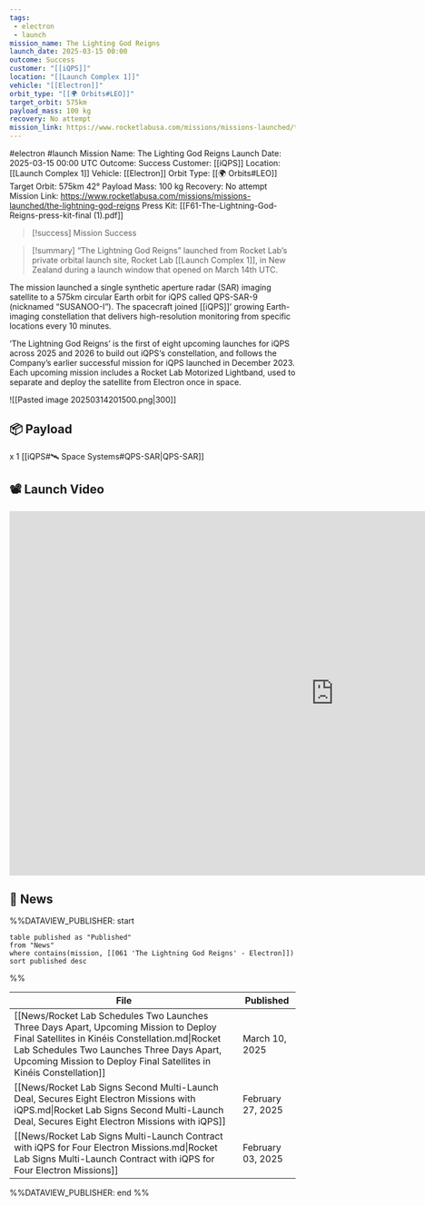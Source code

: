 ```yaml
---
tags:
 - electron
 - launch
mission_name: The Lighting God Reigns
launch_date: 2025-03-15 00:00
outcome: Success
customer: "[[iQPS]]"
location: "[[Launch Complex 1]]"
vehicle: "[[Electron]]"
orbit_type: "[[🌍 Orbits#LEO]]"
target_orbit: 575km 
payload_mass: 100 kg
recovery: No attempt
mission_link: https://www.rocketlabusa.com/missions/missions-launched/the-lightning-god-reigns
---
```

#electron #launch 
Mission Name: The Lighting God Reigns
Launch Date: 2025-03-15 00:00 UTC
Outcome: Success
Customer: [[iQPS]]
Location: [[Launch Complex 1]]
Vehicle: [[Electron]]
Orbit Type: [[🌍 Orbits#LEO]]
Target Orbit: 575km 42°
Payload Mass: 100 kg
Recovery: No attempt
Mission Link: https://www.rocketlabusa.com/missions/missions-launched/the-lightning-god-reigns
Press Kit: [[F61-The-Lightning-God-Reigns-press-kit-final (1).pdf]]

>[!success] Mission Success

>[!summary]
>“The Lightning God Reigns” launched from Rocket Lab’s private orbital launch site, Rocket Lab [[Launch Complex 1]], in New Zealand during a launch window that opened on March 14th UTC. 
>
The mission launched a single synthetic aperture radar (SAR) imaging satellite to a 575km circular Earth orbit for iQPS called QPS-SAR-9 (nicknamed “SUSANOO-I”). The spacecraft joined [[iQPS]]’ growing Earth-imaging constellation that delivers high-resolution monitoring from specific locations every 10 minutes. 
>
‘The Lightning God Reigns’ is the first of eight upcoming launches for iQPS across 2025 and 2026 to build out iQPS‘s constellation, and follows the Company’s earlier successful mission for iQPS launched in December 2023. Each upcoming mission includes a Rocket Lab Motorized Lightband, used to separate and deploy the satellite from Electron once in space.

![[Pasted image 20250314201500.png|300]]
## 📦 Payload

x 1 [[iQPS#🛰️ Space Systems#QPS-SAR|QPS-SAR]]

## 📽️ Launch Video

<div class="responsive-video">
<iframe width="1141" height="642" src="https://www.youtube.com/embed/k-cuTDrVCmQ" title="Rocket Lab - &#39;The Lightning God Reigns&#39; Launch" frameborder="0" allow="accelerometer; autoplay; clipboard-write; encrypted-media; gyroscope; picture-in-picture; web-share" referrerpolicy="strict-origin-when-cross-origin" allowfullscreen></iframe></div>


## 📰 News

%%DATAVIEW_PUBLISHER: start
```
table published as "Published"
from "News"
where contains(mission, [[061 'The Lightning God Reigns' - Electron]])
sort published desc
```
%%

| File                                                                                                                                                                                                                                                         | Published         |
| ------------------------------------------------------------------------------------------------------------------------------------------------------------------------------------------------------------------------------------------------------------ | ----------------- |
| [[News/Rocket Lab Schedules Two Launches Three Days Apart, Upcoming Mission to Deploy Final Satellites in Kinéis Constellation.md\|Rocket Lab Schedules Two Launches Three Days Apart, Upcoming Mission to Deploy Final Satellites in Kinéis Constellation]] | March 10, 2025    |
| [[News/Rocket Lab Signs Second Multi-Launch Deal, Secures Eight Electron Missions with iQPS.md\|Rocket Lab Signs Second Multi-Launch Deal, Secures Eight Electron Missions with iQPS]]                                                                       | February 27, 2025 |
| [[News/Rocket Lab Signs Multi-Launch Contract with iQPS for Four Electron Missions.md\|Rocket Lab Signs Multi-Launch Contract with iQPS for Four Electron Missions]]                                                                                         | February 03, 2025 |

%%DATAVIEW_PUBLISHER: end %%

